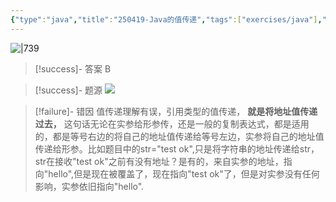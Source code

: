 ```yaml
---
{"type":"java","title":"250419-Java的值传递","tags":["exercises/java"],"author":"codertoro","establish":"2025-04-19","update":"2025-04-19","dg-publish":true,"java":true,"permalink":"/Exercises/Java/250419/250419-Java的值传递/","dgPassFrontmatter":true,"created":"2025-04-19T15:15:23.584+08:00","updated":"2025-04-25T14:41:29.031+08:00"}
---
```


![|739](https://img.codertoro.top/Bucket/Exercises/Java/20250419151551144.png)



> [!success]- 答案
B

> [!success]- 题源
![](https://img.codertoro.top/Bucket/Exercises/Java/20250419151621100.png)


> [!failure]- 错因
值传递理解有误，引用类型的值传递， **就是将地址值传递过去，** 这句话无论在实参给形参传，还是一般的复制表达式，都是适用的，都是等号右边的将自己的地址值传递给等号左边，实参将自己的地址值传递给形参。比如题目中的str="test ok",只是将字符串的地址传递给str，str在接收"test ok"之前有没有地址？是有的，来自实参的地址，指向"hello",但是现在被覆盖了，现在指向"test ok"了，但是对实参没有任何影响，实参依旧指向"hello". 

